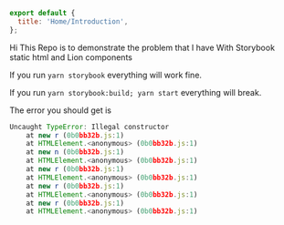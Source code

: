 ```js script
export default {
  title: 'Home/Introduction',
};
```

Hi This Repo is to demonstrate the problem that I have With Storybook static html and Lion components

If you run ``yarn storybook`` everything will work fine.

If you run ``yarn storybook:build; yarn start`` everything will break.

The error you should get is 
```js
Uncaught TypeError: Illegal constructor
    at new r (0b0bb32b.js:1)
    at HTMLElement.<anonymous> (0b0bb32b.js:1)
    at new n (0b0bb32b.js:1)
    at HTMLElement.<anonymous> (0b0bb32b.js:1)
    at new r (0b0bb32b.js:1)
    at HTMLElement.<anonymous> (0b0bb32b.js:1)
    at new r (0b0bb32b.js:1)
    at HTMLElement.<anonymous> (0b0bb32b.js:1)
    at new r (0b0bb32b.js:1)
    at HTMLElement.<anonymous> (0b0bb32b.js:1)
```
